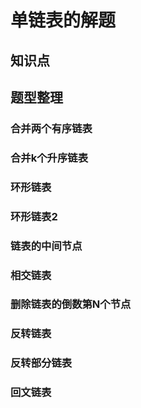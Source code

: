 # 单链表的解题

## 知识点

## 题型整理

### 合并两个有序链表

### 合并k个升序链表

### 环形链表

### 环形链表2

### 链表的中间节点

### 相交链表

### 删除链表的倒数第N个节点

### 反转链表

### 反转部分链表

### 回文链表